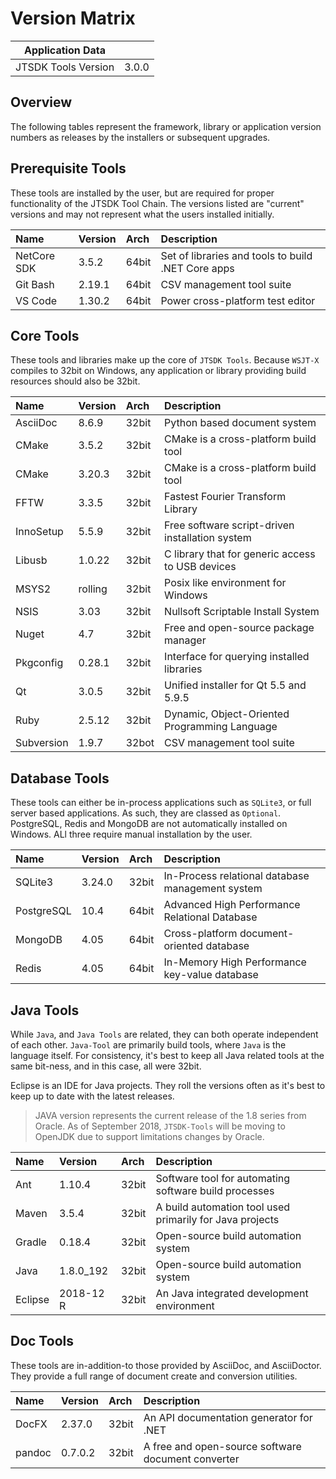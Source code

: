 # Version Matrix

| Application Data ||
| ---| --- |
| JTSDK Tools Version | 3.0.0 |

## Overview

The following tables represent the framework, library or application version
numbers as releases by the installers or subsequent upgrades.

## Prerequisite Tools

These tools are installed by the user, but are required for proper functionality
of the JTSDK Tool Chain. The versions listed are "current" versions and may not
represent what the users installed initially.

|Name         | Version | Arch  | Description
|:---         |:---     |:---   | :---
| NetCore SDK | 3.5.2   | 64bit | Set of libraries and tools to build .NET Core apps
| Git Bash    | 2.19.1  | 64bit | CSV management tool suite
| VS Code     | 1.30.2  | 64bit | Power cross-platform test editor

## Core Tools

These tools and libraries make up the core of `JTSDK Tools`. Because `WSJT-X`
compiles to 32bit on Windows, any application or library providing build resources
should also be 32bit.

|Name        | Version | Arch  | Description
|:---        |:---     |:---   | :---
| AsciiDoc   | 8.6.9   | 32bit | Python based document system
| CMake      | 3.5.2   | 32bit | CMake is a cross-platform build tool
| CMake      | 3.20.3  | 32bit | CMake is a cross-platform build tool
| FFTW       | 3.3.5   | 32bit | Fastest Fourier Transform Library
| InnoSetup  | 5.5.9   | 32bit | Free software script-driven installation system
| Libusb     | 1.0.22  | 32bit | C library that for generic access to USB devices
| MSYS2      | rolling | 32bit | Posix like environment for Windows
| NSIS       | 3.03    | 32bit | Nullsoft Scriptable Install System
| Nuget      | 4.7     | 32bit | Free and open-source package manager
| Pkgconfig  | 0.28.1  | 32bit | Interface for querying installed libraries
| Qt         | 3.0.5   | 32bit | Unified installer for Qt 5.5 and 5.9.5
| Ruby       | 2.5.12  | 32bit | Dynamic, Object-Oriented Programming Language
| Subversion | 1.9.7   | 32bot | CSV management tool suite

## Database Tools

These tools can either be in-process applications such as `SQLite3`, or full
server based applications.  As such, they are classed as `Optional`. PostgreSQL,
Redis and MongoDB are not automatically installed on Windows. ALl three require
manual installation by the user.

|Name        | Version | Arch  | Description
|:---        |:---     |:---   | :---
| SQLite3    | 3.24.0  | 32bit | In-Process relational database management system
| PostgreSQL | 10.4    | 64bit | Advanced High Performance Relational Database
| MongoDB    | 4.05    | 64bit | Cross-platform document-oriented database
| Redis      | 4.05    | 64bit | In-Memory High Performance key-value database

## Java Tools

While `Java`, and `Java Tools` are related, they can both operate independent of
each other. `Java-Tool` are primarily build tools, where `Java` is the language
itself. For consistency, it's best to keep all Java related tools at the same
bit-ness, and in this case, all were 32bit.

Eclipse is an IDE for Java projects. They roll the versions often as it's best
to keep up to date with the latest releases.

>JAVA version represents the current release of the 1.8 series from Oracle.
> As of September 2018, `JTSDK-Tools` will be moving to OpenJDK due to support
> limitations changes by Oracle. 

|Name        | Version   | Arch  | Description
|:---        |:---       |:---   | :---
| Ant        | 1.10.4    | 32bit | Software tool for automating software build processes
| Maven      | 3.5.4     | 32bit | A build automation tool used primarily for Java projects
| Gradle     | 0.18.4    | 32bit | Open-source build automation system
| Java       | 1.8.0_192 | 32bit | Open-source build automation system
| Eclipse    | 2018-12 R | 32bit |An Java integrated development environment

## Doc Tools

These tools are in-addition-to those provided by AsciiDoc, and AsciiDoctor.
They provide a full range of document create and conversion utilities.

|Name        | Version | Arch  | Description
|:---        |:---     |:---   | :---
| DocFX      | 2.37.0  | 32bit | An API documentation generator for .NET
| pandoc     | 0.7.0.2 | 32bit | A free and open-source software document converter
